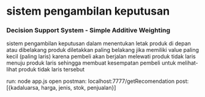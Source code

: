 # sistem pengambilan keputusan
### Decision Support System - Simple Additive Weighting

sistem pengambilan keputusan dalam menentukan letak produk di depan atau dibelakang
produk diletakkan paling belakang jika memiliki value paling kecil (paling laris)
karena pembeli akan berjalan melewati produk tidak laris menuju produk laris
sehingga membuat kesempatan pembeli untuk melihat-lihat produk tidak laris tersebut

run: node app.js
open postman: localhost:7777/getRecomendation
post: [{kadaluarsa, harga, jenis, stok, penjualan}]
